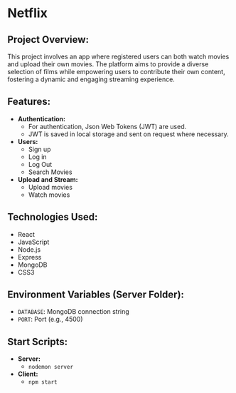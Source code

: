 # Netflix

## Project Overview:
This project involves an app where registered users can both watch movies and upload their own movies. The platform aims to provide a diverse selection of films while empowering users to contribute their own content, fostering a dynamic and engaging streaming experience.

## Features:
- **Authentication:**
  - For authentication, Json Web Tokens (JWT) are used.
  - JWT is saved in local storage and sent on request where necessary.
- **Users:**
  - Sign up
  - Log in
  - Log Out
  - Search Movies
- **Upload and Stream:**
  - Upload movies
  - Watch movies

## Technologies Used:
- React
- JavaScript
- Node.js
- Express
- MongoDB
- CSS3

## Environment Variables (Server Folder):
- `DATABASE`: MongoDB connection string  
- `PORT`: Port (e.g., 4500)

## Start Scripts:
- **Server:**
  - `nodemon server`
- **Client:**
  - `npm start`
